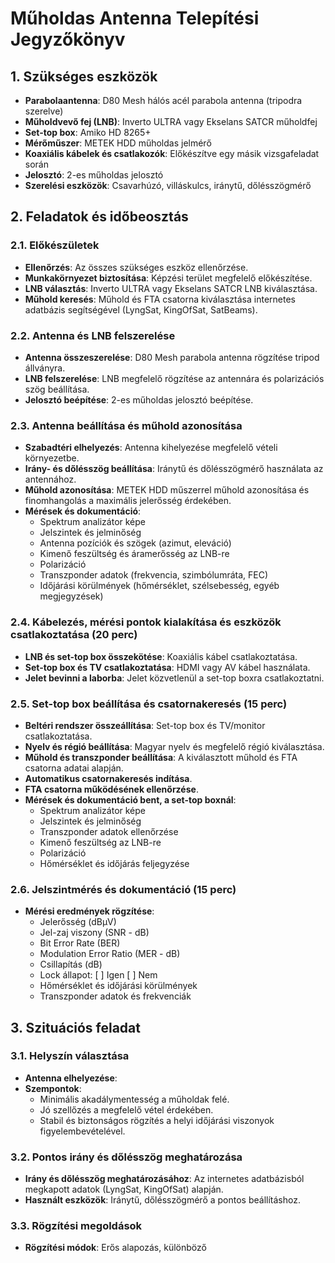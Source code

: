 # Műholdas Antenna Telepítési Jegyzőkönyv

## 1. Szükséges eszközök
- **Parabolaantenna**: D80 Mesh hálós acél parabola antenna (tripodra szerelve)
- **Műholdvevő fej (LNB)**: Inverto ULTRA vagy Ekselans SATCR műholdfej
- **Set-top box**: Amiko HD 8265+
- **Mérőműszer**: METEK HDD műholdas jelmérő
- **Koaxiális kábelek és csatlakozók**: Előkészítve egy másik vizsgafeladat során
- **Jelosztó**: 2-es műholdas jelosztó
- **Szerelési eszközök**: Csavarhúzó, villáskulcs, iránytű, dőlésszögmérő

## 2. Feladatok és időbeosztás

### 2.1. Előkészületek 
- **Ellenőrzés**: Az összes szükséges eszköz ellenőrzése.
- **Munkakörnyezet biztosítása**: Képzési terület megfelelő előkészítése.
- **LNB választás**: Inverto ULTRA vagy Ekselans SATCR LNB kiválasztása.
- **Műhold keresés**: Műhold és FTA csatorna kiválasztása internetes adatbázis segítségével (LyngSat, KingOfSat, SatBeams).

### 2.2. Antenna és LNB felszerelése 
- **Antenna összeszerelése**: D80 Mesh parabola antenna rögzítése tripod állványra.
- **LNB felszerelése**: LNB megfelelő rögzítése az antennára és polarizációs szög beállítása.
- **Jelosztó beépítése**: 2-es műholdas jelosztó beépítése.

### 2.3. Antenna beállítása és műhold azonosítása 
- **Szabadtéri elhelyezés**: Antenna kihelyezése megfelelő vételi környezetbe.
- **Irány- és dőlésszög beállítása**: Iránytű és dőlésszögmérő használata az antennához.
- **Műhold azonosítása**: METEK HDD műszerrel műhold azonosítása és finomhangolás a maximális jelerősség érdekében.
- **Mérések és dokumentáció**:
  - Spektrum analizátor képe
  - Jelszintek és jelminőség
  - Antenna pozíciók és szögek (azimut, eleváció)
  - Kimenő feszültség és áramerősség az LNB-re
  - Polarizáció
  - Transzponder adatok (frekvencia, szimbólumráta, FEC)
  - Időjárási körülmények (hőmérséklet, szélsebesség, egyéb megjegyzések)

### 2.4. Kábelezés, mérési pontok kialakítása és eszközök csatlakoztatása (20 perc)
- **LNB és set-top box összekötése**: Koaxiális kábel csatlakoztatása.
- **Set-top box és TV csatlakoztatása**: HDMI vagy AV kábel használata.
- **Jelet bevinni a laborba**: Jelet közvetlenül a set-top boxra csatlakoztatni.

### 2.5. Set-top box beállítása és csatornakeresés (15 perc)
- **Beltéri rendszer összeállítása**: Set-top box és TV/monitor csatlakoztatása.
- **Nyelv és régió beállítása**: Magyar nyelv és megfelelő régió kiválasztása.
- **Műhold és transzponder beállítása**: A kiválasztott műhold és FTA csatorna adatai alapján.
- **Automatikus csatornakeresés indítása**.
- **FTA csatorna működésének ellenőrzése**.
- **Mérések és dokumentáció bent, a set-top boxnál**:
  - Spektrum analizátor képe
  - Jelszintek és jelminőség
  - Transzponder adatok ellenőrzése
  - Kimenő feszültség az LNB-re
  - Polarizáció
  - Hőmérséklet és időjárás feljegyzése

### 2.6. Jelszintmérés és dokumentáció (15 perc)
- **Mérési eredmények rögzítése**:
  - Jelerősség (dBμV)
  - Jel-zaj viszony (SNR - dB)
  - Bit Error Rate (BER)
  - Modulation Error Ratio (MER - dB)
  - Csillapítás (dB)
  - Lock állapot: [ ] Igen [ ] Nem
  - Hőmérséklet és időjárási körülmények
  - Transzponder adatok és frekvenciák

## 3. Szituációs feladat

### 3.1. Helyszín választása
- **Antenna elhelyezése**:
- **Szempontok**:
  - Minimális akadálymentesség a műholdak felé.
  - Jó szellőzés a megfelelő vétel érdekében.
  - Stabil és biztonságos rögzítés a helyi időjárási viszonyok figyelembevételével.

### 3.2. Pontos irány és dőlésszög meghatározása
- **Irány és dőlésszög meghatározásához**: Az internetes adatbázisból megkapott adatok (LyngSat, KingOfSat) alapján.
- **Használt eszközök**: Iránytű, dőlésszögmérő a pontos beállításhoz.

### 3.3. Rögzítési megoldások
- **Rögzítési módok**: Erős alapozás, különböző

